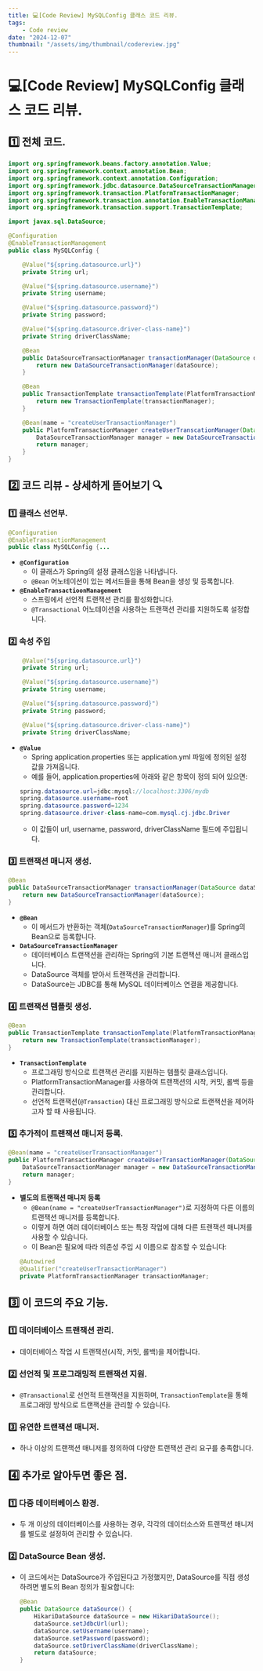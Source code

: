 ```yaml
---
title: 💻[Code Review] MySQLConfig 클래스 코드 리뷰.
tags:
    - Code review
date: "2024-12-07"
thumbnail: "/assets/img/thumbnail/codereview.jpg"
---
```


# 💻[Code Review] MySQLConfig 클래스 코드 리뷰.
## 1️⃣ 전체 코드.
```java
import org.springframework.beans.factory.annotation.Value;
import org.springframework.context.annotation.Bean;
import org.springframework.context.annotation.Configuration;
import org.springframework.jdbc.datasource.DataSourceTransactionManager;
import org.springframework.transaction.PlatformTransactionManager;
import org.springframework.transaction.annotation.EnableTransactionManagement;
import org.springframework.transaction.support.TransactionTemplate;

import javax.sql.DataSource;

@Configuration
@EnableTransactionManagement
public class MySQLConfig {

    @Value("${spring.datasource.url}")
    private String url;

    @Value("${spring.datasource.username}")
    private String username;

    @Value("${spring.datasource.password}")
    private String password;

    @Value("${spring.datasource.driver-class-name}")
    private String driverClassName;

    @Bean
    public DataSourceTransactionManager transactionManager(DataSource dataSource) {
        return new DataSourceTransactionManager(dataSource);
    }

    @Bean
    public TransactionTemplate transactionTemplate(PlatformTransactionManager transactionManager) {
        return new TransactionTemplate(transactionManager);
    }

    @Bean(name = "createUserTransactionManager")
    public PlatformTransactionManager createUserTranscationManager(DataSource dataSource) {
        DataSourceTransactionManager manager = new DataSourceTransactionManager(dataSource);
        return manager;
    }
}
```
## 2️⃣ 코드 리뷰 - 상세하게 뜯어보기 🔍
### 1️⃣ 클래스 선언부.
```java
@Configuration
@EnableTransactionManagement
public class MySQLConfig {...
```
- **`@Configuration`**
    - 이 클래스가 Spring의 설정 클래스임을 나타냅니다.
    - `@Bean` 어노테이션이 있는 메서드들을 통해 Bean을 생성 및 등록합니다.
- **`@EnableTransactioonManagement`**
    - 스프링에서 선언적 트랜잭션 관리를 활성화합니다.
    - `@Transactional` 어노테이션을 사용하는 트랜잭션 관리를 지원하도록 설정합니다.

### 2️⃣ 속성 주입
```java
    @Value("${spring.datasource.url}")
    private String url;

    @Value("${spring.datasource.username}")
    private String username;

    @Value("${spring.datasource.password}")
    private String password;

    @Value("${spring.datasource.driver-class-name}")
    private String driverClassName;
```
- **`@Value`**
    - Spring application.properties 또는 application.yml 파일에 정의된 설정 값을 가져옵니다.
    - 예를 들어, application.properties에 아래와 같은 항목이 정의 되어 있으면:
    ```java
    spring.datasource.url=jdbc:mysql://localhost:3306/mydb
    spring.datasource.username=root
    spring.datasource.password=1234
    spring.datasource.driver-class-name=com.mysql.cj.jdbc.Driver
    ```
    - 이 값들이 url, username, password, driverClassName 필드에 주입됩니다.

### 3️⃣ 트랜잭션 매니저 생성.
```java
@Bean
public DataSourceTransactionManager transactionManager(DataSource dataSource) {
    return new DataSourceTransactionManager(dataSource);
}
```
- **`@Bean`**
    - 이 메서드가 반환하는 객체(`DataSourceTransactionManager`)를 Spring의 Bean으로 등록합니다.
- **`DataSourceTransactionManager`**
    - 데이터베이스 트랜잭션을 관리하는 Spring의 기본 트랜잭션 매니저 클래스입니다.
    - DataSource 객체를 받아서 트랜잭션을 관리합니다.
    - DataSource는 JDBC를 통해 MySQL 데이터베이스 연결을 제공합니다.

### 4️⃣ 트랜잭션 템플릿 생성.
```java
@Bean
public TransactionTemplate transactionTemplate(PlatformTransactionManager transactionManager) {
    return new TransactionTemplate(transactionManager);
}
```
- **`TransactionTemplate`**
    - 프로그래밍 방식으로 트랜잭션 관리를 지원하는 템플릿 클래스입니다.
    - PlatformTransactionManager를 사용하여 트랜잭션의 시작, 커밋, 롤백 등을 관리합니다.
    - 선언적 트랜잭션(`@Transaction`) 대신 프로그래밍 방식으로 트랜잭션을 제어하고자 할 때 사용됩니다.

### 5️⃣ 추가적이 트랜잭션 매니저 등록.
```java
@Bean(name = "createUserTransactionManager")
public PlatformTransactionManager createUserTransactionManager(DataSource dataSource) {
    DataSourceTransactionManager manager = new DataSourceTransactionManager(dataSource);
    return manager;
}
```
- **별도의 트랜잭션 매니저 등록**
    - `@Bean(name = "createUserTransactionManager")`로 지정하여 다른 이름의 트랜잭션 매니저를 등록합니다.
    - 이렇게 하면 여러 데이터베이스 또는 특정 작업에 대해 다른 트랜잭션 매니저를 사용할 수 있습니다.
    - 이 Bean은 필요에 따라 의존성 주입 시 이름으로 참조할 수 있습니다:
    ```java
    @Autowired
    @Qualifier("createUserTransactionManager")
    private PlatformTransactionManager transactionManager;
    ```
    
## 3️⃣ 이 코드의 주요 기능.
### 1️⃣ 데이터베이스 트랜잭션 관리.
- 데이터베이스 작업 시 트랜잭션(시작, 커밋, 롤백)을 제어합니다.

### 2️⃣ 선언적 및 프로그래밍적 트랜잭션 지원.
- `@Transactional`로 선언적 트랜잭션을 지원하며, `TransactionTemplate`을 통해 프로그래밍 방식으로 트랜잭션을 관리할 수 있습니다.

### 3️⃣ 유연한 트랜잭션 매니저.
- 하나 이상의 트랜잭션 매니저를 정의하여 다양한 트랜잭션 관리 요구를 충족합니다.

## 4️⃣ 추가로 알아두면 좋은 점.
### 1️⃣ 다중 데이터베이스 환경.
- 두 개 이상의 데이터베이스를 사용하는 경우, 각각의 데이터소스와 트랜잭션 매니저를 별도로 설정하여 관리할 수 있습니다.

### 2️⃣ DataSource Bean 생성.
- 이 코드에서는 DataSource가 주입된다고 가정했지만, DataSource를 직접 생성하려면 별도의 Bean 정의가 필요합니다:
    ```java
    @Bean
    public DataSource dataSource() {
        HikariDataSource dataSource = new HikariDataSource();
        dataSource.setJdbcUrl(url);
        dataSource.setUsername(username);
        dataSource.setPassword(password);
        dataSource.setDriverClassName(driverClassName);
        return dataSource;
    }
    ```
